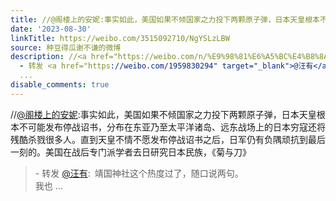 ```yaml
---
title: //@阁楼上的安妮:事实如此，美国如果不倾国家之力投下两颗原子弹，日本天皇根本不可能发布停战诏书，分布在东亚乃至太平洋诸岛、远东战场上的日本穷寇还将残酷杀...
date: '2023-08-30'
linkTitle: https://weibo.com/3515092710/NgYSLzLBW
source: 种豆得瓜谢不谦的微博
description: //<a href="https://weibo.com/n/%E9%98%81%E6%A5%BC%E4%B8%8A%E7%9A%84%E5%AE%89%E5%A6%AE">@阁楼上的安妮</a>:事实如此，美国如果不倾国家之力投下两颗原子弹，日本天皇根本不可能发布停战诏书，分布在东亚乃至太平洋诸岛、远东战场上的日本穷寇还将残酷杀戮很多人。直到天皇不情不愿发布停战诏书之后，日军仍有负隅顽抗到最后一刻的。美国在战后专门派学者去日研究日本民族，《菊与刀》<br><blockquote>
  - 转发 <a href="https://weibo.com/1959830294" target="_blank">@汪有</a>: 靖国神社这个热度过了，随口说两句。<br>我也
  ...
disable_comments: true
---
```

//<a href="https://weibo.com/n/%E9%98%81%E6%A5%BC%E4%B8%8A%E7%9A%84%E5%AE%89%E5%A6%AE">@阁楼上的安妮</a>:事实如此，美国如果不倾国家之力投下两颗原子弹，日本天皇根本不可能发布停战诏书，分布在东亚乃至太平洋诸岛、远东战场上的日本穷寇还将残酷杀戮很多人。直到天皇不情不愿发布停战诏书之后，日军仍有负隅顽抗到最后一刻的。美国在战后专门派学者去日研究日本民族，《菊与刀》<br><blockquote> - 转发 <a href="https://weibo.com/1959830294" target="_blank">@汪有</a>: 靖国神社这个热度过了，随口说两句。<br>我也 ...